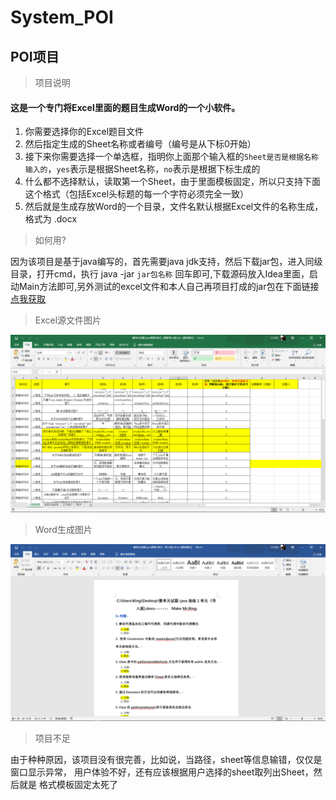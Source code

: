 # System_POI
## POI项目
> 项目说明

####        		这是一个专门将Excel里面的题目生成Word的一个小软件。

  1. 你需要选择你的Excel题目文件
  2. 然后指定生成的Sheet名称或者编号（编号是从下标0开始）
  3. 接下来你需要选择一个单选框，指明你上面那个输入框的```Sheet是否是根据名称输入的```，```yes```表示是根据Sheet名称，```no```表示是根据下标生成的
  4. 什么都不选择默认，读取第一个Sheet，由于里面模板固定，所以只支持下面这个格式（包括Excel头标题的每一个字符必须完全一致）
  5. 然后就是生成存放Word的一个目录，文件名默认根据Excel文件的名称生成，格式为 .docx
> 如何用?
  
  因为该项目是基于java编写的，首先需要java jdk支持，然后下载jar包，进入同级目录，打开cmd，执行 java -jar ```jar包名称``` 回车即可,下载源码放入Idea里面，启动Main方法即可,另外测试的excel文件和本人自己再项目打成的jar包在下面链接  <a href="https://pan.baidu.com/s/1O4cad1lrO6ye2Kb2__FE5w">点我获取</a>


> Excel源文件图片



![excel](assets//excel.png)



> Word生成图片

![word](assets/word.png)


> 项目不足

  由于种种原因，该项目没有很完善，比如说，当路径，sheet等信息输错，仅仅是窗口显示异常，
用户体验不好，还有应该根据用户选择的sheet取列出Sheet，然后就是 格式模板固定太死了


